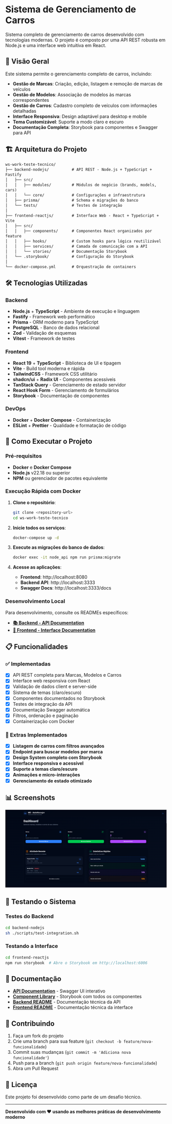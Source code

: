 # Sistema de Gerenciamento de Carros

Sistema completo de gerenciamento de carros desenvolvido com tecnologias modernas. O projeto é composto por uma API REST robusta em Node.js e uma interface web intuitiva em React.

## 🚀 Visão Geral

Este sistema permite o gerenciamento completo de carros, incluindo:

- **Gestão de Marcas**: Criação, edição, listagem e remoção de marcas de veículos
- **Gestão de Modelos**: Associação de modelos às marcas correspondentes
- **Gestão de Carros**: Cadastro completo de veículos com informações detalhadas
- **Interface Responsiva**: Design adaptável para desktop e mobile
- **Tema Customizável**: Suporte a modo claro e escuro
- **Documentação Completa**: Storybook para componentes e Swagger para API

## 🏗️ Arquitetura do Projeto

```
ws-work-teste-tecnico/
├── backend-nodejs/          # API REST - Node.js + TypeScript + Fastify
│   ├── src/
│   │   ├── modules/         # Módulos de negócio (brands, models, cars)
│   │   └── core/            # Configurações e infraestrutura
│   ├── prisma/              # Schema e migrações do banco
│   └── tests/               # Testes de integração
│
├── frontend-reactjs/        # Interface Web - React + TypeScript + Vite
│   ├── src/
│   │   ├── components/      # Componentes React organizados por feature
│   │   ├── hooks/           # Custom hooks para lógica reutilizável
│   │   ├── services/        # Camada de comunicação com a API
│   │   └── stories/         # Documentação Storybook
│   └── .storybook/          # Configuração do Storybook
│
└── docker-compose.yml       # Orquestração de containers
```

## 🛠️ Tecnologias Utilizadas

### Backend

- **Node.js** + **TypeScript** - Ambiente de execução e linguagem
- **Fastify** - Framework web performático
- **Prisma** - ORM moderno para TypeScript
- **PostgreSQL** - Banco de dados relacional
- **Zod** - Validação de esquemas
- **Vitest** - Framework de testes

### Frontend

- **React 19** + **TypeScript** - Biblioteca de UI e tipagem
- **Vite** - Build tool moderna e rápida
- **TailwindCSS** - Framework CSS utilitário
- **shadcn/ui** + **Radix UI** - Componentes acessíveis
- **TanStack Query** - Gerenciamento de estado servidor
- **React Hook Form** - Gerenciamento de formulários
- **Storybook** - Documentação de componentes

### DevOps

- **Docker** + **Docker Compose** - Containerização
- **ESLint** + **Prettier** - Qualidade e formatação de código

## 🚀 Como Executar o Projeto

### Pré-requisitos

- **Docker** e **Docker Compose**
- **Node.js** v22.18 ou superior
- **NPM** ou gerenciador de pacotes equivalente

### Execução Rápida com Docker

1. **Clone o repositório**:

   ```bash
   git clone <repository-url>
   cd ws-work-teste-tecnico
   ```

2. **Inicie todos os serviços**:

   ```bash
   docker-compose up -d
   ```

3. **Execute as migrações do banco de dados**:

   ```bash
   docker exec -it node_api npm run prisma:migrate
   ```

4. **Acesse as aplicações**:
   - **Frontend**: http://localhost:8080
   - **Backend API**: http://localhost:3333
   - **Swagger Docs**: http://localhost:3333/docs

### Desenvolvimento Local

Para desenvolvimento, consulte os READMEs específicos:

- **[📚 Backend - API Documentation](./backend-nodejs/README.md)**
- **[🎨 Frontend - Interface Documentation](./frontend-reactjs/README.md)**

## 📋 Funcionalidades

### ✅ Implementadas

- [x] API REST completa para Marcas, Modelos e Carros
- [x] Interface web responsiva com React
- [x] Validação de dados client e server-side
- [x] Sistema de temas (claro/escuro)
- [x] Componentes documentados no Storybook
- [x] Testes de integração da API
- [x] Documentação Swagger automática
- [x] Filtros, ordenação e paginação
- [x] Containerização com Docker

### 🎯 Extras Implementados

- [x] **Listagem de carros com filtros avançados**
- [x] **Endpoint para buscar modelos por marca**
- [x] **Design System completo com Storybook**
- [x] **Interface responsiva e acessível**
- [x] **Suporte a temas claro/escuro**
- [x] **Animações e micro-interações**
- [x] **Gerenciamento de estado otimizado**

## 📊 Screenshots

<img src="./.github/print-dark.png" />

## 🧪 Testando o Sistema

### Testes do Backend

```bash
cd backend-nodejs
sh ./scripts/test-integration.sh
```

### Testando a Interface

```bash
cd frontend-reactjs
npm run storybook  # Abre o Storybook em http://localhost:6006
```

## 📖 Documentação

- **[API Documentation](http://localhost:3333/docs)** - Swagger UI interativo
- **[Component Library](http://localhost:6006)** - Storybook com todos os componentes
- **[Backend README](./backend-nodejs/README.md)** - Documentação técnica da API
- **[Frontend README](./frontend-reactjs/README.md)** - Documentação técnica da interface

## 🤝 Contribuindo

1. Faça um fork do projeto
2. Crie uma branch para sua feature (`git checkout -b feature/nova-funcionalidade`)
3. Commit suas mudanças (`git commit -m 'Adiciona nova funcionalidade'`)
4. Push para a branch (`git push origin feature/nova-funcionalidade`)
5. Abra um Pull Request

## 📄 Licença

Este projeto foi desenvolvido como parte de um desafio técnico.

---

**Desenvolvido com ❤️ usando as melhores práticas de desenvolvimento moderno**
